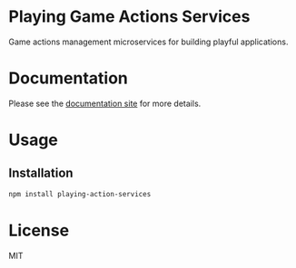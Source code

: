 Playing Game Actions Services
=============================

Game actions management microservices for building playful applications.

# Documentation

Please see the [documentation site](https://playingio.github.io) for more details.

# Usage

## Installation

```bash
npm install playing-action-services
```

# License

MIT